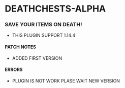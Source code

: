 #    DEATHCHESTS-ALPHA
### SAVE YOUR ITEMS ON DEATH!
- THIS PLUGIN SUPPORT 1.14.4

#### PATCH NOTES
- ADDED FIRST VERSION

#### ERRORS
- PLUGIN IS NOT WORK PLASE WAIT NEW VERSION
